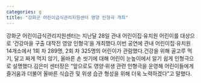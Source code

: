 ```yaml
---
categories: g
title: "강화군 어린이급식관리지원센터 영양 인형극 개최"
---
```

강화군 어린이급식관리지원센터는 지난달 28일 관내 어린이집·유치원 어린이를 대상으로 ‘건강마을 구출 대작전 영양 인형극’을 개최했다.이번 공연에 관내 어린이집·유치원 14개소에서 1회 차 289명, 2회 차 325명의 어린이가 관람했다.건강을 위해 골고루 먹기, 달고 짜게 먹지 않기, 올바른 손 씻기에 대해 어린이 눈높이에서 알기 쉽게 인형극으로 설명했다.김은미 센터장은 “앞으로도 영양·위생 관련 인형극을 운영해 어린이들에게 즐거움과 더불어 올바른 식습관 및 위생 습관 형성을 위해 더욱 노력하겠다”고 말했다.